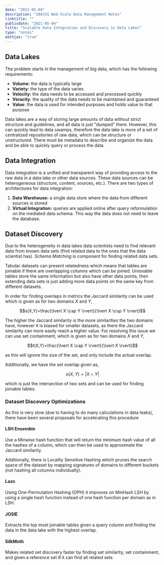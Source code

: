 ```yaml
---
date: "2021-05-04"
description: "IN4331 Web-Scale Data Management Notes"
linktitle: ""
publisdate: "2021-05-04"
title: "Scalable Data Integration and Discovery in Data Lakes"
type: "notes"
mathjax: "true"
---
```


## Data Lakes

The problem starts in the management of big data, which has the following requirements:

- **Volume:** the data is typically large
- **Variety:** the type of the data varies
- **Velocity:** the data needs to be accessed and processed quickly
- **Veracity**: the quality of the data needs to be maintained and guaranteed
- **Value**: the data is used for intended purposes and holds value to that purpose

Data lakes are a way of storing large amounts of data without strict structure and guidelines, and all data is just "dumped" there. However, this can quickly lead to data swamps, therefore the data lake is more of a set of centralized repositories of raw data, which can be structure or unstructured. There must be metadata to describe and organize the data and be able to quickly query or process the data.

## Data Integration

Data integration is a unified and transparent way of providing access to the raw data in a data lake or other data sources. These data sources can be heterogeneous (structure, content, sources, etc.). There are two types of architectures for data integration:

1. **Data Warehouse:** a single data store where the data from different sources is stored
2. **Virtual Integration:** queries are applied online after query reformulation on the mediated data schema. This way the data does not need to leave the database.

## Dataset Discovery

Due to the heterogeneity in data lakes data scientists need to find relevant data from known data sets (find related data to the ones that the data scientist has). _Schema Matching_ is component for finding related data sets.

Tabular datasets can present relatedness which means that tables are joinable if there are overlapping columns which can be joined. Unionable tables store the same information but also have other data points, then extending data sets is just adding more data points on the same key from different datasets.

In order for finding overlaps in metrics the Jaccard similarity can be used which is given as for two domains $X$ and $Y$,

$$s(X,Y)=\frac{\lvert X \cap Y \rvert}{\lvert X \cup Y \rvert}$$

The higher the Jaccard similarity is the more similarities the two domains have, however it is biased for smaller datasets, as there the Jaccard similarity can more easily reach a higher value.
For resolving this issue we can use set containment, which is given as for two domains $X$ and $Y$,

$$t(X,Y)=\frac{\lvert X \cap Y \rvert}{\lvert X \rvert}$$

as this will ignore the size of the set, and only include the actual overlap.

Additionally, we have the set overlap given as,

$$o(X,Y)=\lvert X \cap Y \rvert$$

which is just the intersection of two sets and can be used for finding joinable tables.

### Dataset Discovery Optimizations

As this is very slow (due to having to do many calculations in data leaks), there have been several proposals for accelerating this procedure

#### LSH Ensemble

Use a Minwise hash function that will return the minimum hash value of all the hashes of a column, which can then be used to approximate the Jaccard similarity.

Additionally, there is Locality Sensitive Hashing which prunes the search space of the dataset by mapping signatures of domains to different buckets (not hashing all columns individually).

#### Lazo

Using One-Permutation Hashing (OPH) it improves on MinHash LSH by using a single hash function instead of one hash function per domain as in LSH.

#### JOSIE

Extracts the top most joinable tables given a query column and finding the data in the data lake with the highest overlap.

#### SilkMoth

Makes related set discovery faster by finding set similarity, set containment, and given a reference set $R$ it can find all related sets
